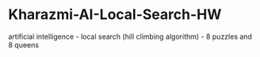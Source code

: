 # Kharazmi-AI-Local-Search-HW
artificial intelligence - local search (hill climbing algorithm) - 8 puzzles and 8 queens
